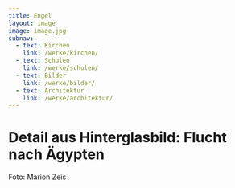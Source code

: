 ```yaml
---
title: Engel
layout: image
image: image.jpg
subnav:
  - text: Kirchen
    link: /werke/kirchen/
  - text: Schulen
    link: /werke/schulen/
  - text: Bilder
    link: /werke/bilder/
  - text: Architektur
    link: /werke/architektur/
---
```


# Detail aus Hinterglasbild: Flucht nach Ägypten

Foto: Marion Zeis
